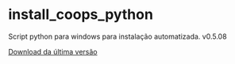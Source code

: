 # install_coops_python

Script python para windows para instalação automatizada. v0.5.08

[Download da última versão](https://github.com/dalraf/install_coops_python/releases/download/v0.5.08/install_coops_python.exe)
